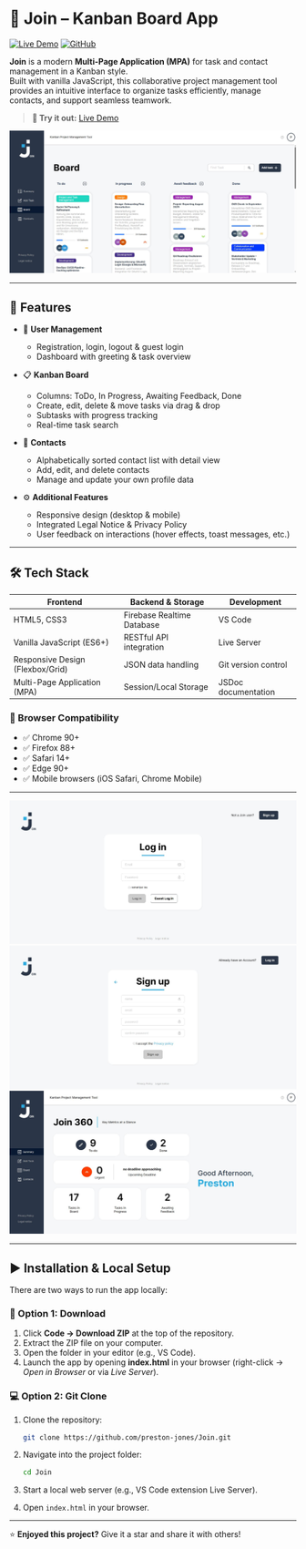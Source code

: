 # 📌 Join – Kanban Board App

[![Live Demo](https://img.shields.io/badge/🚀%20Live%20Demo-View%20App-success?style=for-the-badge)](https://your-live-demo-url.com)
[![GitHub](https://img.shields.io/badge/GitHub-Repository-black?style=for-the-badge&logo=github)](https://github.com/preston-jones/Join)

**Join** is a modern **Multi-Page Application (MPA)** for task and contact management in a Kanban style.  
Built with vanilla JavaScript, this collaborative project management tool provides an intuitive interface to organize tasks efficiently, manage contacts, and support seamless teamwork.

> **🎯 Try it out:** [Live Demo](https://your-live-demo-url.com)

![board](assets/screenshots/board.JPG)

---

## 🚀 Features

- 🔑 **User Management**
  - Registration, login, logout & guest login
  - Dashboard with greeting & task overview

- 📋 **Kanban Board**
  - Columns: ToDo, In Progress, Awaiting Feedback, Done
  - Create, edit, delete & move tasks via drag & drop
  - Subtasks with progress tracking
  - Real-time task search

- 👥 **Contacts**
  - Alphabetically sorted contact list with detail view
  - Add, edit, and delete contacts
  - Manage and update your own profile data

- ⚙️ **Additional Features**
  - Responsive design (desktop & mobile)
  - Integrated Legal Notice & Privacy Policy
  - User feedback on interactions (hover effects, toast messages, etc.)

---

## 🛠️ Tech Stack

| Frontend | Backend & Storage | Development |
|----------|------------------|-------------|
| HTML5, CSS3 | Firebase Realtime Database | VS Code |
| Vanilla JavaScript (ES6+) | RESTful API integration | Live Server |
| Responsive Design (Flexbox/Grid) | JSON data handling | Git version control |
| Multi-Page Application (MPA) | Session/Local Storage | JSDoc documentation |

### 📱 Browser Compatibility
- ✅ Chrome 90+
- ✅ Firefox 88+
- ✅ Safari 14+
- ✅ Edge 90+
- ✅ Mobile browsers (iOS Safari, Chrome Mobile)

---

![login](assets/screenshots/login.JPG)
![signup](assets/screenshots/signup.JPG)
![summary](assets/screenshots/summary.JPG)


---

## ▶️ Installation & Local Setup

There are two ways to run the app locally:

### 🔽 Option 1: Download
1. Click **Code → Download ZIP** at the top of the repository.  
2. Extract the ZIP file on your computer.  
3. Open the folder in your editor (e.g., VS Code).  
4. Launch the app by opening **index.html** in your browser (right-click → *Open in Browser* or via *Live Server*).

### 💻 Option 2: Git Clone
1. Clone the repository:
   ```bash
   git clone https://github.com/preston-jones/Join.git
   ```

2. Navigate into the project folder:
   ```bash
   cd Join
   ```

3. Start a local web server (e.g., VS Code extension Live Server).

4. Open `index.html` in your browser.

---
⭐ **Enjoyed this project?** Give it a star and share it with others!
